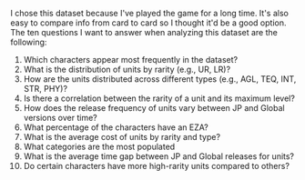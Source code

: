 I chose this dataset because I've played the game for a long time. It's also easy to compare info from card to card so I thought it'd be a good option.
The ten questions I want to answer when analyzing this dataset are the following:
1. Which characters appear most frequently in the dataset?
2. What is the distribution of units by rarity (e.g., UR, LR)?
3. How are the units distributed across different types (e.g., AGL, TEQ, INT, STR, PHY)?
4. Is there a correlation between the rarity of a unit and its maximum level?
5. How does the release frequency of units vary between JP and Global versions over time?
6. What percentage of the characters have an EZA?
7. What is the average cost of units by rarity and type?
8. What categories are the most populated
9. What is the average time gap between JP and Global releases for units?
10. Do certain characters have more high-rarity units compared to others?
